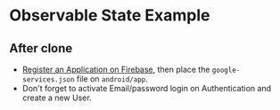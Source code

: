 # Observable State Example

## After clone
- [Register an Application on Firebase](https://firebase.google.com/?platform=android), then place the `google-services.json` file on `android/app`.
- Don't forget to activate Email/password login on Authentication and create a new User.
